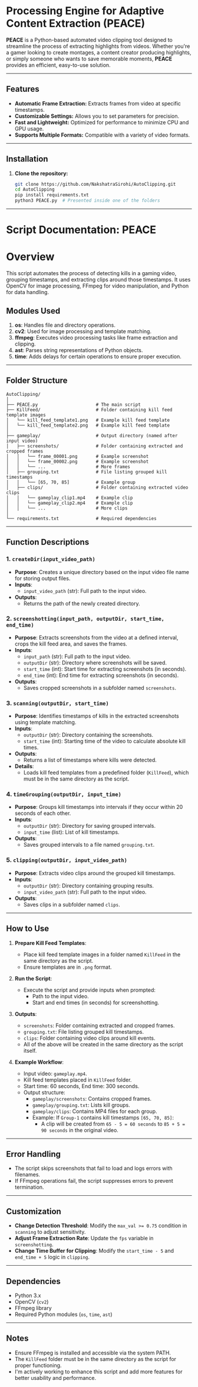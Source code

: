 # Processing Engine for Adaptive Content Extraction (PEACE)

**PEACE** is a Python-based automated video clipping tool designed to streamline the process of extracting highlights from videos. Whether you're a gamer looking to create montages, a content creator producing highlights, or simply someone who wants to save memorable moments, **PEACE** provides an efficient, easy-to-use solution.

---

## Features

- **Automatic Frame Extraction:** Extracts frames from video at specific timestamps.
- **Customizable Settings:** Allows you to set parameters for precision.
- **Fast and Lightweight:** Optimized for performance to minimize CPU and GPU usage.
- **Supports Multiple Formats:** Compatible with a variety of video formats.

---

## Installation

1. **Clone the repository:**
   ```bash
   git clone https://github.com/NakshatraSirohi/AutoClipping.git
   cd AutoClipping
   pip install requirements.txt
   python3 PEACE.py  # Presented inside one of the folders
   ```

---

# Script Documentation: PEACE

# Overview

This script automates the process of detecting kills in a gaming video, grouping timestamps, and extracting clips around those timestamps. It uses OpenCV for image processing, FFmpeg for video manipulation, and Python for data handling.

## Modules Used

1. **os**: Handles file and directory operations.
2. **cv2**: Used for image processing and template matching.
3. **ffmpeg**: Executes video processing tasks like frame extraction and clipping.
4. **ast**: Parses string representations of Python objects.
5. **time**: Adds delays for certain operations to ensure proper execution.

---

## Folder Structure

```
AutoClipping/
│
├── PEACE.py                      # The main script
├── KillFeed/                     # Folder containing kill feed template images
│   └── kill_feed_template1.png   # Example kill feed template
│   └── kill_feed_template2.png   # Example kill feed template
│
├── gameplay/                     # Output directory (named after input video)
│   ├── screenshots/              # Folder containing extracted and cropped frames
│   │   └── frame_00001.png       # Example screenshot
│   │   └── frame_00002.png       # Example screenshot
│   │   └── ...                   # More frames
│   ├── grouping.txt              # File listing grouped kill timestamps
│   │   └── [65, 70, 85]          # Example group
│   ├── clips/                    # Folder containing extracted video clips
│   │   └── gameplay_clip1.mp4    # Example clip
│   │   └── gameplay_clip2.mp4    # Example clip
│   │   └── ...                   # More clips
│
└── requirements.txt              # Required dependencies
```

---

## Function Descriptions

### 1. `createDir(input_video_path)`

- **Purpose**: Creates a unique directory based on the input video file name for storing output files.
- **Inputs**:
  - `input_video_path` (str): Full path to the input video.
- **Outputs**:
  - Returns the path of the newly created directory.

### 2. `screenshotting(input_path, outputDir, start_time, end_time)`

- **Purpose**: Extracts screenshots from the video at a defined interval, crops the kill feed area, and saves the frames.
- **Inputs**:
  - `input_path` (str): Full path to the input video.
  - `outputDir` (str): Directory where screenshots will be saved.
  - `start_time` (int): Start time for extracting screenshots (in seconds).
  - `end_time` (int): End time for extracting screenshots (in seconds).
- **Outputs**:
  - Saves cropped screenshots in a subfolder named `screenshots`.

### 3. `scanning(outputDir, start_time)`

- **Purpose**: Identifies timestamps of kills in the extracted screenshots using template matching.
- **Inputs**:
  - `outputDir` (str): Directory containing the screenshots.
  - `start_time` (int): Starting time of the video to calculate absolute kill times.
- **Outputs**:
  - Returns a list of timestamps where kills were detected.
- **Details**:
  - Loads kill feed templates from a predefined folder (`KillFeed`), which must be in the same directory as the script.

### 4. `timeGrouping(outputDir, input_time)`

- **Purpose**: Groups kill timestamps into intervals if they occur within 20 seconds of each other.
- **Inputs**:
  - `outputDir` (str): Directory for saving grouped intervals.
  - `input_time` (list): List of kill timestamps.
- **Outputs**:
  - Saves grouped intervals to a file named `grouping.txt`.

### 5. `clipping(outputDir, input_video_path)`

- **Purpose**: Extracts video clips around the grouped kill timestamps.
- **Inputs**:
  - `outputDir` (str): Directory containing grouping results.
  - `input_video_path` (str): Full path to the input video.
- **Outputs**:
  - Saves clips in a subfolder named `clips`.

---

## How to Use

1. **Prepare Kill Feed Templates**:

   - Place kill feed template images in a folder named `KillFeed` in the same directory as the script.
   - Ensure templates are in `.png` format.

2. **Run the Script**:

   - Execute the script and provide inputs when prompted:
     - Path to the input video.
     - Start and end times (in seconds) for screenshotting.

3. **Outputs**:

   - `screenshots`: Folder containing extracted and cropped frames.
   - `grouping.txt`: File listing grouped kill timestamps.
   - `clips`: Folder containing video clips around kill events.
   - All of the above will be created in the same directory as the script itself.

4. **Example Workflow**:
   - Input video: `gameplay.mp4`.
   - Kill feed templates placed in `KillFeed` folder.
   - Start time: 60 seconds, End time: 300 seconds.
   - Output structure:
     - `gameplay/screenshots`: Contains cropped frames.
     - `gameplay/grouping.txt`: Lists kill groups.
     - `gameplay/clips`: Contains MP4 files for each group.
     - Example: If `Group-1` contains kill timestamps `[65, 70, 85]`:
       - A clip will be created from `65 - 5 = 60 seconds` to `85 + 5 = 90 seconds` in the original video.

---

## Error Handling

- The script skips screenshots that fail to load and logs errors with filenames.
- If FFmpeg operations fail, the script suppresses errors to prevent termination.

---

## Customization

- **Change Detection Threshold**: Modify the `max_val >= 0.75` condition in `scanning` to adjust sensitivity.
- **Adjust Frame Extraction Rate**: Update the `fps` variable in `screenshotting`.
- **Change Time Buffer for Clipping**: Modify the `start_time - 5` and `end_time + 5` logic in `clipping`.

---

## Dependencies

- Python 3.x
- OpenCV (`cv2`)
- FFmpeg library
- Required Python modules (`os`, `time`, `ast`)

---

## Notes

- Ensure FFmpeg is installed and accessible via the system PATH.
- The `KillFeed` folder must be in the same directory as the script for proper functioning.
- I'm actively working to enhance this script and add more features for better usability and performance.
